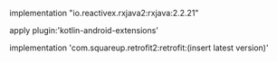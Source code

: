 implementation "io.reactivex.rxjava2:rxjava:2.2.21"

apply plugin:'kotlin-android-extensions'

implementation 'com.squareup.retrofit2:retrofit:(insert latest version)'
